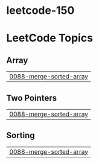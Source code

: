 # leetcode-150
<!---LeetCode Topics Start-->
# LeetCode Topics
## Array
|  |
| ------- |
| [0088-merge-sorted-array](https://github.com/Anujp-prajapati/leetcode-150/tree/master/0088-merge-sorted-array) |
## Two Pointers
|  |
| ------- |
| [0088-merge-sorted-array](https://github.com/Anujp-prajapati/leetcode-150/tree/master/0088-merge-sorted-array) |
## Sorting
|  |
| ------- |
| [0088-merge-sorted-array](https://github.com/Anujp-prajapati/leetcode-150/tree/master/0088-merge-sorted-array) |
<!---LeetCode Topics End-->